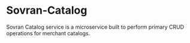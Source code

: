 # Sovran-Catalog

Sovran Catalog service is a microservice built to perform primary CRUD operations for merchant catalogs.
